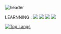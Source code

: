
![header](https://capsule-render.vercel.app/api?type=waving&color=A0A0A0&height=250&section=header&text=%20Jangjoonmo&fontSize=90&animation=fadeIn&fontAlignY=38&desc=%20portfolio&descAlignY=62&descAlign=62)

LEARNNING : 
<img src="https://img.shields.io/badge/--A8B9CC?style=flat-square&logo=C&logoColor=black"/> <img src="https://img.shields.io/badge/-Java-007396?style=flat-square&logo=Java&logoColor=black"/> <img src="https://img.shields.io/badge/-MySQL-4479A1?style=flat-square&logo=MySQL&logoColor=black"/> <img src="https://img.shields.io/badge/-Swift-F05138?style=flat-square&logo=Swift&logoColor=black"/> 


[![Top Langs](https://github-readme-stats.vercel.app/api/top-langs/?username=Jangjoonmo&layout=compact)](https://github.com/Jangjoonmo/github-readme-stats)

<!--
**Jangjoonmo/Jangjoonmo** is a ✨ _special_ ✨ repository because its `README.md` (this file) appears on your GitHub profile.

Here are some ideas to get you started:

- 🔭 I’m currently working on ...
- 🌱 I’m currently learning ...
- 👯 I’m looking to collaborate on ...
- 🤔 I’m looking for help with ...
- 💬 Ask me about ...
- 📫 How to reach me: ...
- 😄 Pronouns: ...
- ⚡ Fun fact: ...
-->
